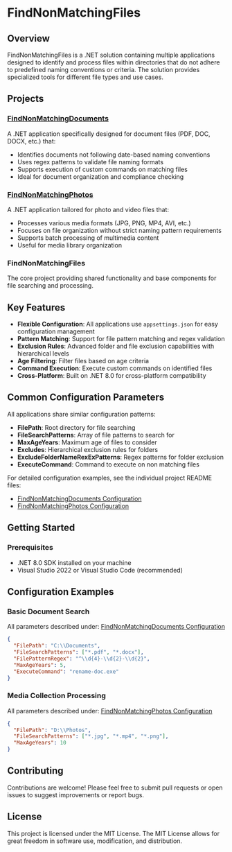 # FindNonMatchingFiles

## Overview
FindNonMatchingFiles is a  .NET solution containing multiple applications designed to identify and process files within directories that do not adhere to predefined naming conventions or criteria. The solution provides specialized tools for different file types and use cases.

## Projects

### [FindNonMatchingDocuments](FindNonMatchingDocuments/Readme.md)
A .NET application specifically designed for document files (PDF, DOC, DOCX, etc.) that:
- Identifies documents not following date-based naming conventions
- Uses regex patterns to validate file naming formats
- Supports execution of custom commands on matching files
- Ideal for document organization and compliance checking

### [FindNonMatchingPhotos](FindNonMatchingPhotos/Readme.md)
A .NET application tailored for photo and video files that:
- Processes various media formats (JPG, PNG, MP4, AVI, etc.)
- Focuses on file organization without strict naming pattern requirements
- Supports batch processing of multimedia content
- Useful for media library organization

### FindNonMatchingFiles
The core project providing shared functionality and base components for file searching and processing.

## Key Features

- **Flexible Configuration**: All applications use `appsettings.json` for easy configuration management
- **Pattern Matching**: Support for file pattern matching and regex validation
- **Exclusion Rules**: Advanced folder and file exclusion capabilities with hierarchical levels
- **Age Filtering**: Filter files based on age criteria
- **Command Execution**: Execute custom commands on identified files
- **Cross-Platform**: Built on .NET 8.0 for cross-platform compatibility

## Common Configuration Parameters

All applications share similar configuration patterns:

- **FilePath**: Root directory for file searching
- **FileSearchPatterns**: Array of file patterns to search for
- **MaxAgeYears**: Maximum age of files to consider
- **Excludes**: Hierarchical exclusion rules for folders
- **ExcludeFolderNameRexExPatterns**: Regex patterns for folder exclusion
- **ExecuteCommand**: Command to execute on non matching files

For detailed configuration examples, see the individual project README files:
- [FindNonMatchingDocuments Configuration](FindNonMatchingDocuments/Readme.md#configuration)
- [FindNonMatchingPhotos Configuration](FindNonMatchingPhotos/Readme.md#configuration)

## Getting Started

### Prerequisites
- .NET 8.0 SDK installed on your machine
- Visual Studio 2022 or Visual Studio Code (recommended)

## Configuration Examples

### Basic Document Search
All parameters described under: [FindNonMatchingDocuments Configuration](FindNonMatchingDocuments/Readme.md#configuration)
```json
{
  "FilePath": "C:\\Documents",
  "FileSearchPatterns": ["*.pdf", "*.docx"],
  "FilePatternRegex": "^\\d{4}-\\d{2}-\\d{2}",
  "MaxAgeYears": 5,
  "ExecuteCommand": "rename-doc.exe"
}
```

### Media Collection Processing
All parameters described under: [FindNonMatchingPhotos Configuration](FindNonMatchingPhotos/Readme.md#configuration)
```json
{
  "FilePath": "D:\\Photos",
  "FileSearchPatterns": ["*.jpg", "*.mp4", "*.png"],
  "MaxAgeYears": 10
}
```

## Contributing

Contributions are welcome! Please feel free to submit pull requests or open issues to suggest improvements or report bugs.

## License

This project is licensed under the MIT License. The MIT License allows for great freedom in software use, modification, and distribution.

